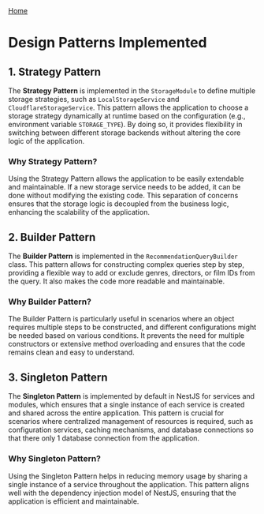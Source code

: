 <nav>
  <a href="/README.md">Home</a>
</nav>

# Design Patterns Implemented

## 1. Strategy Pattern

The **Strategy Pattern** is implemented in the `StorageModule` to define multiple storage strategies, such as `LocalStorageService` and `CloudflareStorageService`. This pattern allows the application to choose a storage strategy dynamically at runtime based on the configuration (e.g., environment variable `STORAGE_TYPE`). By doing so, it provides flexibility in switching between different storage backends without altering the core logic of the application.

### Why Strategy Pattern?

Using the Strategy Pattern allows the application to be easily extendable and maintainable. If a new storage service needs to be added, it can be done without modifying the existing code. This separation of concerns ensures that the storage logic is decoupled from the business logic, enhancing the scalability of the application.

## 2. Builder Pattern

The **Builder Pattern** is implemented in the `RecommendationQueryBuilder` class. This pattern allows for constructing complex queries step by step, providing a flexible way to add or exclude genres, directors, or film IDs from the query. It also makes the code more readable and maintainable.

### Why Builder Pattern?

The Builder Pattern is particularly useful in scenarios where an object requires multiple steps to be constructed, and different configurations might be needed based on various conditions. It prevents the need for multiple constructors or extensive method overloading and ensures that the code remains clean and easy to understand.

## 3. Singleton Pattern

The **Singleton Pattern** is implemented by default in NestJS for services and modules, which ensures that a single instance of each service is created and shared across the entire application. This pattern is crucial for scenarios where centralized management of resources is required, such as configuration services, caching mechanisms, and database connections so that there only 1 database connection from the application.

### Why Singleton Pattern?

Using the Singleton Pattern helps in reducing memory usage by sharing a single instance of a service throughout the application. This pattern aligns well with the dependency injection model of NestJS, ensuring that the application is efficient and maintainable.
